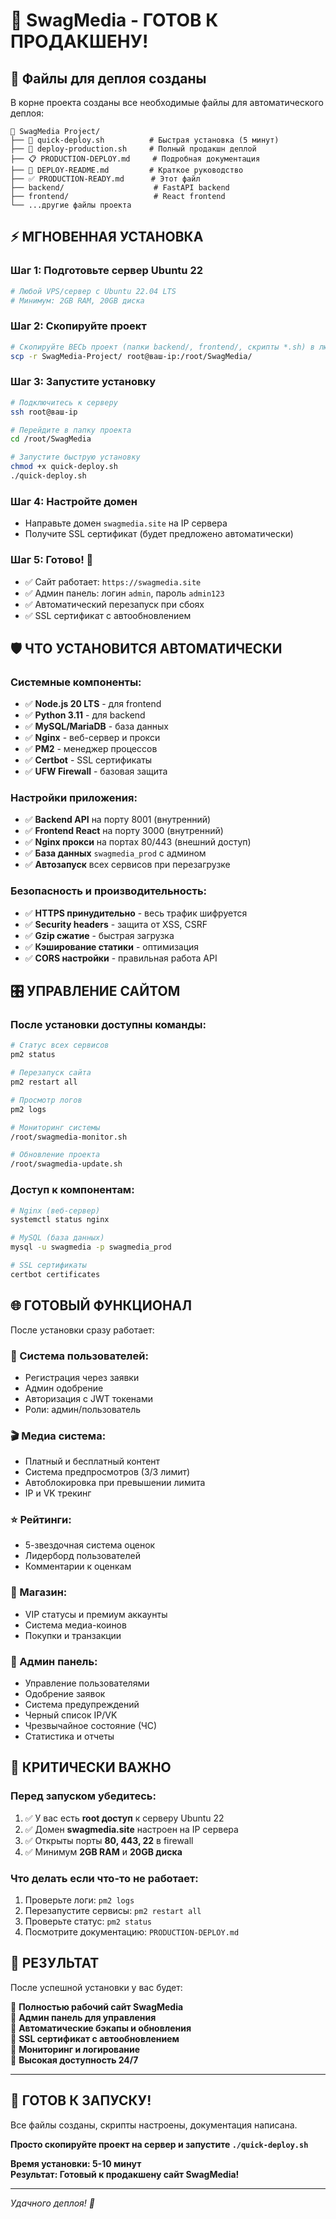 # 🎉 SwagMedia - ГОТОВ К ПРОДАКШЕНУ!

## 📂 Файлы для деплоя созданы

В корне проекта созданы все необходимые файлы для автоматического деплоя:

```
📁 SwagMedia Project/
├── 🚀 quick-deploy.sh          # Быстрая установка (5 минут)
├── 🔧 deploy-production.sh     # Полный продакшн деплой
├── 📋 PRODUCTION-DEPLOY.md     # Подробная документация  
├── 📖 DEPLOY-README.md         # Краткое руководство
├── ✅ PRODUCTION-READY.md      # Этот файл
├── backend/                    # FastAPI backend
├── frontend/                   # React frontend
└── ...другие файлы проекта
```

## ⚡ МГНОВЕННАЯ УСТАНОВКА

### Шаг 1: Подготовьте сервер Ubuntu 22
```bash
# Любой VPS/сервер с Ubuntu 22.04 LTS
# Минимум: 2GB RAM, 20GB диска
```

### Шаг 2: Скопируйте проект
```bash
# Скопируйте ВЕСЬ проект (папки backend/, frontend/, скрипты *.sh) в любую папку на сервере
scp -r SwagMedia-Project/ root@ваш-ip:/root/SwagMedia/
```

### Шаг 3: Запустите установку
```bash
# Подключитесь к серверу
ssh root@ваш-ip

# Перейдите в папку проекта  
cd /root/SwagMedia

# Запустите быструю установку
chmod +x quick-deploy.sh
./quick-deploy.sh
```

### Шаг 4: Настройте домен
- Направьте домен `swagmedia.site` на IP сервера
- Получите SSL сертификат (будет предложено автоматически)

### Шаг 5: Готово! 🎉
- ✅ Сайт работает: `https://swagmedia.site`
- ✅ Админ панель: логин `admin`, пароль `admin123`
- ✅ Автоматический перезапуск при сбоях
- ✅ SSL сертификат с автообновлением

## 🛡️ ЧТО УСТАНОВИТСЯ АВТОМАТИЧЕСКИ

### Системные компоненты:
- ✅ **Node.js 20 LTS** - для frontend
- ✅ **Python 3.11** - для backend  
- ✅ **MySQL/MariaDB** - база данных
- ✅ **Nginx** - веб-сервер и прокси
- ✅ **PM2** - менеджер процессов
- ✅ **Certbot** - SSL сертификаты
- ✅ **UFW Firewall** - базовая защита

### Настройки приложения:
- ✅ **Backend API** на порту 8001 (внутренний)
- ✅ **Frontend React** на порту 3000 (внутренний)
- ✅ **Nginx прокси** на портах 80/443 (внешний доступ)
- ✅ **База данных** `swagmedia_prod` с админом
- ✅ **Автозапуск** всех сервисов при перезагрузке

### Безопасность и производительность:
- ✅ **HTTPS принудительно** - весь трафик шифруется
- ✅ **Security headers** - защита от XSS, CSRF
- ✅ **Gzip сжатие** - быстрая загрузка
- ✅ **Кэширование статики** - оптимизация
- ✅ **CORS настройки** - правильная работа API

## 🎛️ УПРАВЛЕНИЕ САЙТОМ

### После установки доступны команды:

```bash
# Статус всех сервисов
pm2 status

# Перезапуск сайта
pm2 restart all

# Просмотр логов
pm2 logs

# Мониторинг системы  
/root/swagmedia-monitor.sh

# Обновление проекта
/root/swagmedia-update.sh
```

### Доступ к компонентам:
```bash
# Nginx (веб-сервер)
systemctl status nginx

# MySQL (база данных)  
mysql -u swagmedia -p swagmedia_prod

# SSL сертификаты
certbot certificates
```

## 🌐 ГОТОВЫЙ ФУНКЦИОНАЛ

После установки сразу работает:

### 🔐 Система пользователей:
- Регистрация через заявки
- Админ одобрение  
- Авторизация с JWT токенами
- Роли: админ/пользователь

### 🎬 Медиа система:
- Платный и бесплатный контент
- Система предпросмотров (3/3 лимит)
- Автоблокировка при превышении лимита
- IP и VK трекинг

### ⭐ Рейтинги:
- 5-звездочная система оценок
- Лидерборд пользователей
- Комментарии к оценкам

### 🛒 Магазин:
- VIP статусы и премиум аккаунты  
- Система медиа-коинов
- Покупки и транзакции

### 👑 Админ панель:
- Управление пользователями
- Одобрение заявок
- Система предупреждений
- Черный список IP/VK
- Чрезвычайное состояние (ЧС)
- Статистика и отчеты

## 🚨 КРИТИЧЕСКИ ВАЖНО

### Перед запуском убедитесь:
1. ✅ У вас есть **root доступ** к серверу Ubuntu 22
2. ✅ Домен **swagmedia.site** настроен на IP сервера  
3. ✅ Открыты порты **80, 443, 22** в firewall
4. ✅ Минимум **2GB RAM** и **20GB диска**

### Что делать если что-то не работает:
1. Проверьте логи: `pm2 logs`
2. Перезапустите сервисы: `pm2 restart all`  
3. Проверьте статус: `pm2 status`
4. Посмотрите документацию: `PRODUCTION-DEPLOY.md`

## 🎯 РЕЗУЛЬТАТ

После успешной установки у вас будет:

🌟 **Полностью рабочий сайт SwagMedia**  
🌟 **Админ панель для управления**  
🌟 **Автоматические бэкапы и обновления**  
🌟 **SSL сертификат с автообновлением**  
🌟 **Мониторинг и логирование**  
🌟 **Высокая доступность 24/7**  

---

## 🎉 ГОТОВ К ЗАПУСКУ!

Все файлы созданы, скрипты настроены, документация написана.

**Просто скопируйте проект на сервер и запустите `./quick-deploy.sh`**

**Время установки: 5-10 минут**  
**Результат: Готовый к продакшену сайт SwagMedia!**

---

*Удачного деплоя! 🚀*